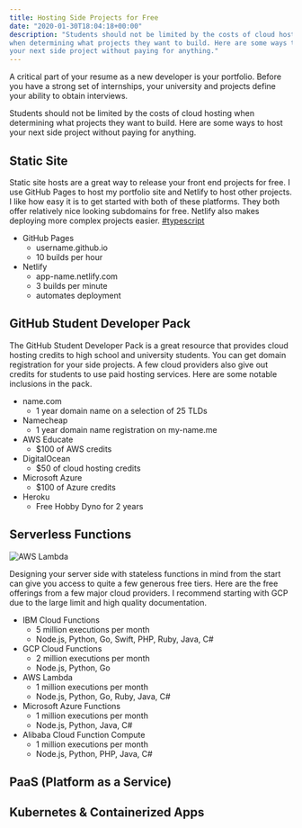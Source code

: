 ```yaml
---
title: Hosting Side Projects for Free
date: "2020-01-30T18:04:18+00:00"
description: "Students should not be limited by the costs of cloud hosting 
when determining what projects they want to build. Here are some ways to host
your next side project without paying for anything."
---
```


A critical part of your resume as a new developer is your portfolio. Before
you have a strong set of internships, your university and projects define
your ability to obtain interviews.

Students should not be limited by the costs of cloud hosting when determining
what projects they want to build. Here are some ways to host your next side
project without paying for anything.

## Static Site

Static site hosts are a great way to release your front end projects for free.
I use GitHub Pages to host my portfolio site and Netlify to host other projects.
I like how easy it is to get started with both of these platforms. They both offer
relatively nice looking subdomains for free. Netlify also makes deploying more
complex projects easier. [#typescript](https://twitter.com/hashtag/typescript?src=hashtag_click)

- GitHub Pages
  - username.github.io
  - 10 builds per hour
- Netlify
  - app-name.netlify.com
  - 3 builds per minute
  - automates deployment

## GitHub Student Developer Pack

The GitHub Student Developer Pack is a great resource that provides cloud
hosting credits to high school and university students. You can get domain
registration for your side projects. A few cloud providers also give out
credits for students to use paid hosting services. Here are some notable
inclusions in the pack.

- name.com
  - 1 year domain name on a selection of 25 TLDs
- Namecheap
  - 1 year domain name registration on my-name.me
- AWS Educate
  - \$100 of AWS credits
- DigitalOcean
  - \$50 of cloud hosting credits
- Microsoft Azure
  - \$100 of Azure credits
- Heroku
  - Free Hobby Dyno for 2 years

## Serverless Functions

![AWS Lambda](https://d1.awsstatic.com/product-marketing/Lambda/Diagrams/product-page-diagram_Lambda-WebApplications%202.c7f8cf38e12cb1daae9965ca048e10d676094dc1.png)

Designing your server side with stateless functions in mind from the start
can give you access to quite a few generous free tiers. Here are the free
offerings from a few major cloud providers. I recommend starting with GCP
due to the large limit and high quality documentation.

- IBM Cloud Functions
  - 5 million executions per month
  - Node.js, Python, Go, Swift, PHP, Ruby, Java, C#
- GCP Cloud Functions
  - 2 million executions per month
  - Node.js, Python, Go
- AWS Lambda
  - 1 million executions per month
  - Node.js, Python, Go, Ruby, Java, C#
- Microsoft Azure Functions
  - 1 million executions per month
  - Node.js, Python, Java, C#
- Alibaba Cloud Function Compute
  - 1 million executions per month
  - Node.js, Python, PHP, Java, C#

## PaaS (Platform as a Service)

## Kubernetes & Containerized Apps
